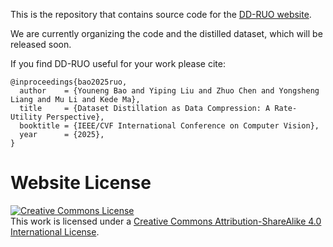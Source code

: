 This is the repository that contains source code for the [DD-RUO website](https://nouise.github.io/DD-RUO/).

We are currently organizing the code and the distilled dataset, which will be released soon.

If you find DD-RUO useful for your work please cite:
```
@inproceedings{bao2025ruo,
  author    = {Youneng Bao and Yiping Liu and Zhuo Chen and Yongsheng Liang and Mu Li and Kede Ma},
  title     = {Dataset Distillation as Data Compression: A Rate-Utility Perspective},
  booktitle = {IEEE/CVF International Conference on Computer Vision},
  year      = {2025},
}
```

# Website License
<a rel="license" href="http://creativecommons.org/licenses/by-sa/4.0/"><img alt="Creative Commons License" style="border-width:0" src="https://i.creativecommons.org/l/by-sa/4.0/88x31.png" /></a><br />This work is licensed under a <a rel="license" href="http://creativecommons.org/licenses/by-sa/4.0/">Creative Commons Attribution-ShareAlike 4.0 International License</a>.

